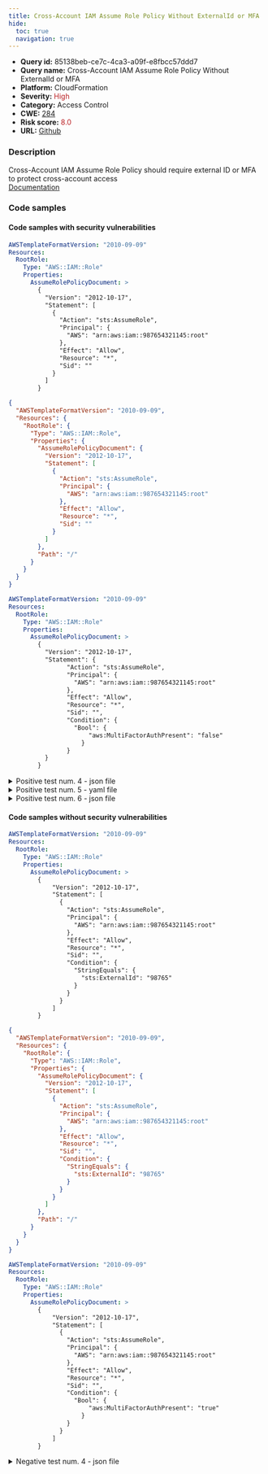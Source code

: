 ```yaml
---
title: Cross-Account IAM Assume Role Policy Without ExternalId or MFA
hide:
  toc: true
  navigation: true
---
```


<style>
  .highlight .hll {
    background-color: #ff171742;
  }
  .md-content {
    max-width: 1100px;
    margin: 0 auto;
  }
</style>

-   **Query id:** 85138beb-ce7c-4ca3-a09f-e8fbcc57ddd7
-   **Query name:** Cross-Account IAM Assume Role Policy Without ExternalId or MFA
-   **Platform:** CloudFormation
-   **Severity:** <span style="color:#bb2124">High</span>
-   **Category:** Access Control
-   **CWE:** <a href="https://cwe.mitre.org/data/definitions/284.html" onclick="newWindowOpenerSafe(event, 'https://cwe.mitre.org/data/definitions/284.html')">284</a>
-   **Risk score:** <span style="color:#bb2124">8.0</span>
-   **URL:** [Github](https://github.com/Checkmarx/kics/tree/master/assets/queries/cloudFormation/aws/cross_account_iam_assume_role_policy_without_external_id_or_mfa)

### Description
Cross-Account IAM Assume Role Policy should require external ID or MFA to protect cross-account access<br>
[Documentation](https://docs.aws.amazon.com/AWSCloudFormation/latest/UserGuide/aws-resource-iam-role.html#cfn-iam-role-assumerolepolicydocument)

### Code samples
#### Code samples with security vulnerabilities
```yaml title="Positive test num. 1 - yaml file" hl_lines="6"
AWSTemplateFormatVersion: "2010-09-09"
Resources:
  RootRole:
    Type: "AWS::IAM::Role"
    Properties:
      AssumeRolePolicyDocument: >
        {
          "Version": "2012-10-17",
          "Statement": [
            {
              "Action": "sts:AssumeRole",
              "Principal": {
                "AWS": "arn:aws:iam::987654321145:root"
              },
              "Effect": "Allow",
              "Resource": "*",
              "Sid": ""
            }
          ]
        }

```
```json title="Positive test num. 2 - json file" hl_lines="7"
{
  "AWSTemplateFormatVersion": "2010-09-09",
  "Resources": {
    "RootRole": {
      "Type": "AWS::IAM::Role",
      "Properties": {
        "AssumeRolePolicyDocument": {
          "Version": "2012-10-17",
          "Statement": [
            {
              "Action": "sts:AssumeRole",
              "Principal": {
                "AWS": "arn:aws:iam::987654321145:root"
              },
              "Effect": "Allow",
              "Resource": "*",
              "Sid": ""
            }
          ]
        },
        "Path": "/"
      }
    }
  }
}

```
```yaml title="Positive test num. 3 - yaml file" hl_lines="6"
AWSTemplateFormatVersion: "2010-09-09"
Resources:
  RootRole:
    Type: "AWS::IAM::Role"
    Properties:
      AssumeRolePolicyDocument: >
        {
          "Version": "2012-10-17",
          "Statement": {
                "Action": "sts:AssumeRole",
                "Principal": {
                  "AWS": "arn:aws:iam::987654321145:root"
                },
                "Effect": "Allow",
                "Resource": "*",
                "Sid": "",
                "Condition": { 
                  "Bool": { 
                      "aws:MultiFactorAuthPresent": "false" 
                    }
                }
          }
        }

```
<details><summary>Positive test num. 4 - json file</summary>

```json hl_lines="7"
{
  "AWSTemplateFormatVersion": "2010-09-09",
  "Resources": {
    "RootRole": {
      "Type": "AWS::IAM::Role",
      "Properties": {
        "AssumeRolePolicyDocument": {
          "Version": "2012-10-17",
          "Statement": {
            "Action": "sts:AssumeRole",
            "Principal": {
              "AWS": "arn:aws:iam::987654321145:root"
            },
            "Effect": "Allow",
            "Resource": "*",
            "Sid": "",
            "Condition": { 
              "Bool": { 
                  "aws:MultiFactorAuthPresent": "false" 
                }
            }
          }
        },
        "Path": "/"
      }
    }
  }
}

```
</details>
<details><summary>Positive test num. 5 - yaml file</summary>

```yaml hl_lines="6"
AWSTemplateFormatVersion: "2010-09-09"
Resources:
  RootRole:
    Type: "AWS::IAM::Role"
    Properties:
      AssumeRolePolicyDocument: >
        {
          "Version": "2012-10-17",
          "Statement": {
              "Action": "sts:AssumeRole",
              "Principal": {
                "AWS": "arn:aws:iam::987654321145:root"
              },
              "Effect": "Allow",
              "Resource": "*",
              "Sid": "",
              "Condition": {
                "StringEquals": {
                  "sts:ExternalId": ""
                }
              }
          }
        }

```
</details>
<details><summary>Positive test num. 6 - json file</summary>

```json hl_lines="7"
{
  "AWSTemplateFormatVersion": "2010-09-09",
  "Resources": {
    "RootRole": {
      "Type": "AWS::IAM::Role",
      "Properties": {
        "AssumeRolePolicyDocument": {
          "Version": "2012-10-17",
          "Statement": {
            "Action": "sts:AssumeRole",
            "Principal": {
              "AWS": "arn:aws:iam::987654321145:root"
            },
            "Effect": "Allow",
            "Resource": "*",
            "Sid": "",
            "Condition": {
              "StringEquals": {
                "sts:ExternalId": ""
              }
            }
          }
        },
        "Path": "/"
      }
    }
  }
}

```
</details>


#### Code samples without security vulnerabilities
```yaml title="Negative test num. 1 - yaml file"
AWSTemplateFormatVersion: "2010-09-09"
Resources:
  RootRole:
    Type: "AWS::IAM::Role"
    Properties:
      AssumeRolePolicyDocument: >
        {
            "Version": "2012-10-17",
            "Statement": [
              {
                "Action": "sts:AssumeRole",
                "Principal": {
                  "AWS": "arn:aws:iam::987654321145:root"
                },
                "Effect": "Allow",
                "Resource": "*",
                "Sid": "",
                "Condition": {
                  "StringEquals": {
                    "sts:ExternalId": "98765"
                  }
                }
              }
            ]
        }

```
```json title="Negative test num. 2 - json file"
{
  "AWSTemplateFormatVersion": "2010-09-09",
  "Resources": {
    "RootRole": {
      "Type": "AWS::IAM::Role",
      "Properties": {
        "AssumeRolePolicyDocument": {
          "Version": "2012-10-17",
          "Statement": [
            {
              "Action": "sts:AssumeRole",
              "Principal": {
                "AWS": "arn:aws:iam::987654321145:root"
              },
              "Effect": "Allow",
              "Resource": "*",
              "Sid": "",
              "Condition": {
                "StringEquals": {
                  "sts:ExternalId": "98765"
                }
              }
            }
          ]
        },
        "Path": "/"
      }
    }
  }
}

```
```yaml title="Negative test num. 3 - yaml file"
AWSTemplateFormatVersion: "2010-09-09"
Resources:
  RootRole:
    Type: "AWS::IAM::Role"
    Properties:
      AssumeRolePolicyDocument: >
        {
            "Version": "2012-10-17",
            "Statement": [
              {
                "Action": "sts:AssumeRole",
                "Principal": {
                  "AWS": "arn:aws:iam::987654321145:root"
                },
                "Effect": "Allow",
                "Resource": "*",
                "Sid": "",
                "Condition": { 
                  "Bool": { 
                      "aws:MultiFactorAuthPresent": "true" 
                    }
                }
              }
            ]
        }

```
<details><summary>Negative test num. 4 - json file</summary>

```json
{
  "AWSTemplateFormatVersion": "2010-09-09",
  "Resources": {
    "RootRole": {
      "Type": "AWS::IAM::Role",
      "Properties": {
        "AssumeRolePolicyDocument": {
          "Version": "2012-10-17",
          "Statement": [
            {
              "Action": "sts:AssumeRole",
              "Principal": {
                "AWS": "arn:aws:iam::987654321145:root"
              },
              "Effect": "Allow",
              "Resource": "*",
              "Sid": "",
              "Condition": { 
                "Bool": { 
                    "aws:MultiFactorAuthPresent": "true" 
                  }
              }
            }
          ]
        },
        "Path": "/"
      }
    }
  }
}

```
</details>

